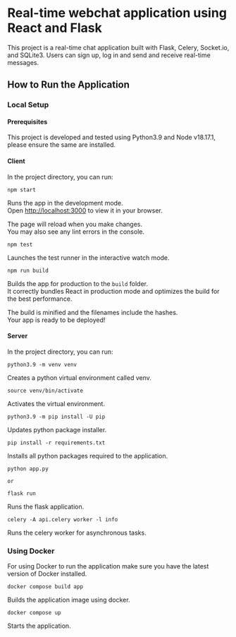 # Real-time webchat application using React and Flask

This project is a real-time chat application built with Flask, Celery, Socket.io, and SQLite3. Users can sign up, log in and send and receive real-time messages.

## How to Run the Application

### Local Setup

#### Prerequisites

This project is developed and tested using Python3.9 and Node v18.17.1, please ensure the same are installed.

#### Client

In the project directory, you can run:

    npm start

Runs the app in the development mode.\
Open [http://localhost:3000](http://localhost:3000) to view it in your browser.

The page will reload when you make changes.\
You may also see any lint errors in the console.

    npm test

Launches the test runner in the interactive watch mode.

    npm run build

Builds the app for production to the `build` folder.\
It correctly bundles React in production mode and optimizes the build for the best performance.

The build is minified and the filenames include the hashes.\
Your app is ready to be deployed!

#### Server

In the project directory, you can run:

    python3.9 -m venv venv

Creates a python virtual environment called venv.

    source venv/bin/activate

Activates the virtual environment.

    python3.9 -m pip install -U pip

Updates python package installer.

    pip install -r requirements.txt

Installs all python packages required to the application.

    python app.py

    or

    flask run

Runs the flask application.

    celery -A api.celery worker -l info

Runs the celery worker for asynchronous tasks.

### Using Docker

For using Docker to run the application make sure you have the latest version of Docker installed.

    docker compose build app

Builds the application image using docker.

    docker compose up

Starts the application.